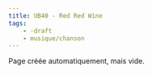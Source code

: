 ```yaml
---
title: UB40 - Red Red Wine
tags:
    - -draft
    - musique/chanson
---
```


Page créée automatiquement, mais vide.
